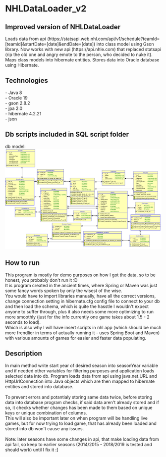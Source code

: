 # NHLDataLoader_v2

## Improved version of NHLDataLoader
<p> Loads data from api (https://statsapi.web.nhl.com/api/v1/schedule?teamId=[teamid]&startDate=[date]&endDate=[date]) into class model using Gson library. 
    Now works with new api (https://api.nhle.com) that replaced statsapi (rip the old one and angry emote to the person, who decided to nuke it).
    Maps class models into hibernate entities.
    Stores data into Oracle database using Hibernate.
</p>

## Technologies
<p>
  - Java 8 <br>
  - Oracle 19 <br>
  - gson 2.8.2 <br>
  - jpa 2.0 <br>
  - hibernate 4.2.21 <br>
  - json <br>
</p>

## Db scripts included in SQL script folder
db model:
![db model](readme_imgs/db_model.png)

## How to run
  <p>
	This program is mostly for demo purposes on how I got the data, so to be honest, you probably don't run it :D
		<br>
	It is program created in the ancient times, where Spring or Maven was just some fancy words spoken by only the wisest of the wise. 
		<br>
	You would have to import libraries manually, have all the correct versions, change connection setting in hibernate.cfg config file to connect to your db and then load the schema, 
	which is quite the hasstle I wouldn't expect anyone to suffer through, plus it also needs some more optimizing to run more smoothly 
	(just for the info currently one game takes about 1.5 - 2 seconds to load). 
		<br>
	Which is also why I will have insert scripts in nhl app (which should be much more frendlier in terms of actually running it - uses Spring Boot and Maven) 
	with various amounts of games for easier and faster data populating.
  </p>

## Description
  <p>
	In main method write start year of desired season into seasonYear variable and if needed other variables for filtering purposes and application loads selected data into db.
	Program loads data from api using java.net.URL and HttpUrlConnection into Java objects which are then mapped to hibernate entities and stored into database. 
		<br> <br>
	To prevent errors and potantialy storing same data twice, before storing data into database program checks, if said data aren't already stored and if so, it checks whether changes has been made to them based on unique keys or unique combination of columns. 
		<br> 
	This will also be important later on when program will be handling live games, but for now trying to load game, that has already been loaded and stored into db won't cause any issues.
		<br> <br>
	Note: later seasons have some changes in api, that make loading data from api fail, so keep to earlier seasons (2014/2015 - 2018/2019 is tested and should work) until I fix it :]
  </p>